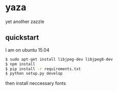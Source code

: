 yaza
====

yet another zazzle


## quickstart

I am on ubuntu 15.04

```bash
$ sudo apt-get install libjpeg-dev libjpeg8-dev
$ npm install
$ pip install -r requirements.txt
$ python setup.py develop
```
then install neccessary fonts
